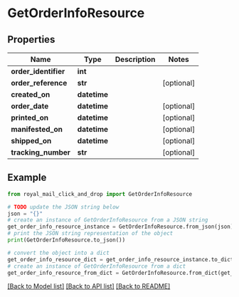 # GetOrderInfoResource


## Properties

Name | Type | Description | Notes
------------ | ------------- | ------------- | -------------
**order_identifier** | **int** |  | 
**order_reference** | **str** |  | [optional] 
**created_on** | **datetime** |  | 
**order_date** | **datetime** |  | [optional] 
**printed_on** | **datetime** |  | [optional] 
**manifested_on** | **datetime** |  | [optional] 
**shipped_on** | **datetime** |  | [optional] 
**tracking_number** | **str** |  | [optional] 

## Example

```python
from royal_mail_click_and_drop import GetOrderInfoResource

# TODO update the JSON string below
json = "{}"
# create an instance of GetOrderInfoResource from a JSON string
get_order_info_resource_instance = GetOrderInfoResource.from_json(json)
# print the JSON string representation of the object
print(GetOrderInfoResource.to_json())

# convert the object into a dict
get_order_info_resource_dict = get_order_info_resource_instance.to_dict()
# create an instance of GetOrderInfoResource from a dict
get_order_info_resource_from_dict = GetOrderInfoResource.from_dict(get_order_info_resource_dict)
```
[[Back to Model list]](../README_AUTO.md#documentation-for-models) [[Back to API list]](../README_AUTO.md#documentation-for-api-endpoints) [[Back to README]](../README_AUTO.md)


